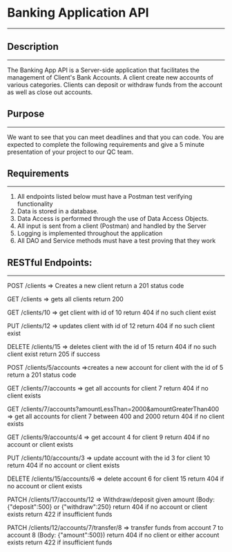 # Banking Application API
---

## Description
---
The Banking App API is a Server-side application that facilitates the management of Client's Bank Accounts. A client create new accounts of various categories. Clients can deposit or withdraw funds from the account as well as close out accounts.

## Purpose
---
We want to see that you can meet deadlines and that you can code. You are expected to complete the following requirements and give a 5 minute presentation of your project to our QC team.

## Requirements
---
1. All endpoints listed below must have a Postman test verifying functionality
2. Data is stored in a database.
3. Data Access is performed through the use of Data Access Objects.
4. All input is sent from a client (Postman) and handled by the Server
5. Logging is implemented throughout the application
6. All DAO and Service methods must have a test proving that they work

## RESTful Endpoints:
---
POST /clients => Creates a new client return a 201 status code

GET /clients => gets all clients return 200

GET /clients/10 => get client with id of 10 return 404 if no such client exist

PUT /clients/12 => updates client with id of 12 return 404 if no such client exist

DELETE /clients/15 => deletes client with the id of 15 return 404 if no such client exist return 205 if success

POST /clients/5/accounts =>creates a new account for client with the id of 5 return a 201 status code

GET /clients/7/accounts => get all accounts for client 7 return 404 if no client exists

GET /clients/7/accounts?amountLessThan=2000&amountGreaterThan400 => get all accounts for client 7 between 400 and 2000 return 404 if no client exists

GET /clients/9/accounts/4 => get account 4 for client 9 return 404 if no account or client exists

PUT /clients/10/accounts/3 => update account with the id 3 for client 10 return 404 if no account or client exists

DELETE /clients/15/accounts/6 => delete account 6 for client 15 return 404 if no account or client exists

PATCH /clients/17/accounts/12 => Withdraw/deposit given amount (Body: {"deposit":500} or {"withdraw":250} return 404 if no account or client exists return 422 if insufficient funds

PATCH /clients/12/accounts/7/transfer/8 => transfer funds from account 7 to account 8 (Body: {"amount":500}) return 404 if no client or either account exists return 422 if insufficient funds
